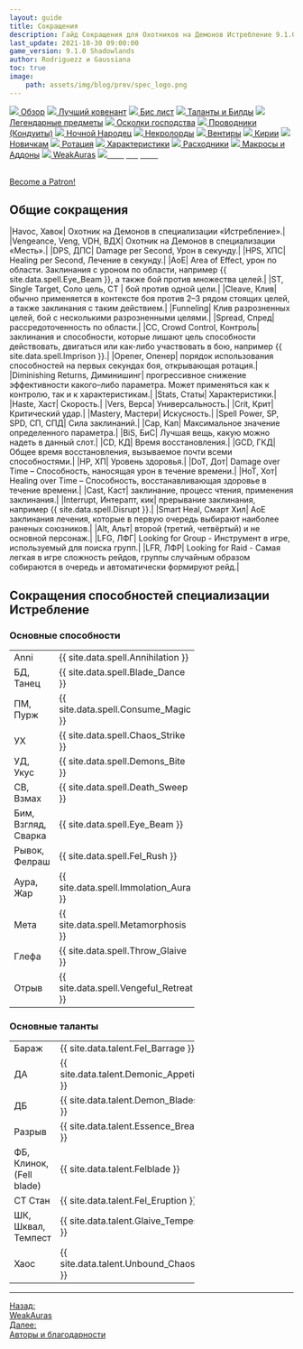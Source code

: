 ```yaml
---
layout: guide
title: Сокращения
description: Гайд Сокращения для Охотников на Демонов Истребление 9.1.0 PvE Shadowlands
last_update: 2021-10-30 09:00:00
game_version: 9.1.0 Shadowlands 
author: Rodriguezz и Gaussiana
toc: true
image:
    path: assets/img/blog/prev/spec_logo.png
---
```


<div id="smooth-nav-outer">
<a href="{{ site.url }}/guide/havoc/overview.html"><img src="https://wow.zamimg.com/images/wow/icons/medium/inv_misc_spyglass_02.jpg"> Обзор</a>
<a href="{{ site.url }}/guide/havoc/best-covenant-shadowlands.html"><img src="https://wow.zamimg.com/images/wow/icons/medium/achievement_mythicdungeons_shadowlands.jpg"> Лучший ковенант</a>
<a href="{{ site.url }}/guide/havoc/gear.html"><img src="https://wow.zamimg.com/images/wow/icons/medium/inv_chest_chain_03.jpg"> Бис лист</a>
<a href="{{ site.url }}/guide/havoc/talent-builds.html"><img src="https://wow.zamimg.com/images/wow/icons/medium/ability_marksmanship.jpg"> Таланты и Билды</a>
<a href="{{ site.url }}/guide/havoc/legendaries-shadowlands.html"><img src="https://wow.zamimg.com/images/wow/icons/medium/runesmith_icon.jpg"> Легендарные предметы</a>
<a href="{{ site.url }}/guide/havoc/domination-set-bonuses.html"><img src="https://wow.zamimg.com/images/wow/icons/medium/wow_token01.jpg"> Осколки господства</a>
<a href="{{ site.url }}/guide/havoc/conduits-shadowlands.html"><img src="https://wow.zamimg.com/images/wow/icons/medium/ability_rogue_rollthebones02.jpg"> Проводники (Кондуиты)</a>
<a href="{{ site.url }}/guide/havoc/night-fae.html"><img src="https://wow.zamimg.com/images/wow/icons/medium/ui_sigil_nightfae.jpg"> Ночной Народец</a>
<a href="{{ site.url }}/guide/havoc/necrolord.html"><img src="https://wow.zamimg.com/images/wow/icons/medium/ui_sigil_necrolord.jpg"> Некролорды</a>
<a href="{{ site.url }}/guide/havoc/venthyr.html"><img src="https://wow.zamimg.com/images/wow/icons/medium/ui_sigil_venthyr.jpg"> Вентиры</a>
<a href="{{ site.url }}/guide/havoc/kyrian.html"><img src="https://wow.zamimg.com/images/wow/icons/medium/ui_sigil_kyrian.jpg"> Кирии</a>
<a href="{{ site.url }}/guide/havoc/beginners.html"><img src="https://wow.zamimg.com/images/wow/icons/medium/spell_lifegivingseed.jpg"> Новичкам</a>
<a href="{{ site.url }}/guide/havoc/rotation-priority.html"><img src="https://wow.zamimg.com/images/wow/icons/medium/spell_mekkatorque_bot_bluegear.jpg"> Ротация</a>
<a href="{{ site.url }}/guide/havoc/stats.html"><img src="https://wow.zamimg.com/images/wow/icons/medium/inv_inscription_80_warscroll_intellect.jpg"> Характеристики</a>
<a href="{{ site.url }}/guide/havoc/consumables.html"><img src="https://wow.zamimg.com/images/wow/icons/medium/inv_potion_92.jpg"> Расходники</a>
<a href="{{ site.url }}/guide/havoc/macros-addons.html"><img src="https://wow.zamimg.com/images/wow/icons/medium/inv_eng_gearspringparts.jpg"> Макросы и Аддоны</a>
<a href="{{ site.url }}/guide/havoc/weakauras.html"><img src="https://wow.zamimg.com/images/wow/icons/medium/spell_holy_auramastery.jpg"> WeakAuras</a>
<a href="{{ site.url }}/guide/havoc/common-terms.html"><img src="https://wow.zamimg.com/images/wow/icons/medium/ui_chat.jpg"><span style="color: white;"> Сокращения</span></a>
</div>
<br>

<a href="https://www.patreon.com/bePatron?u=43917749"  data-patreon-widget-type="become-patron-button">Become a Patron!</a><script async src="https://c6.patreon.com/becomePatronButton.bundle.js"></script>

## Общие сокращения

|Havoc, Хавок| Охотник на Демонов в специализации «Истребление».|
|Vengeance, Veng, VDH, ВДХ| Охотник на Демонов в специализации «Месть».|
|DPS, ДПС| Damage per Second, Урон в секунду.|
|HPS, ХПС| Healing per Second, Лечение в секунду.|
|AoE| Area of Effect, урон по области. Заклинания с уроном по области, например {{ site.data.spell.Eye_Beam }}, а также бой против множества целей.|
|ST, Single Target, Соло цель, СТ | бой против одной цели.|
|Cleave, Клив| обычно применяется в контексте боя против 2–3 рядом стоящих целей, а также заклинания с таким действием.|
|Funneling| Клив разрозненных целей, бой с несколькими разрозненными целями.|
|Spread, Спред| рассредоточенность по области.|
|СС, Crowd Control, Контроль| заклинания и способности, которые лишают цель способности действовать, двигаться или как-либо участвовать в бою, например {{ site.data.spell.Imprison }}.|
|Opener, Опенер| порядок использования способностей на первых секундах боя, открывающая ротация.|
|Diminishing Returns, Диминишинг| прогрессивное снижение эффективности какого–либо параметра. Может применяться как к контролю, так и к характеристикам.|
|Stats, Статы| Характеристики.|
|Haste, Хаст| Скорость.|
|Vers, Верса| Универсальность.|
|Crit, Крит| Критический удар.|
|Mastery, Мастери| Искусность.|
|Spell Power, SP, SPD, СП, СПД| Сила заклинаний.|
|Cap, Кап| Максимальное значение определенного параметра.|
|BiS, БиС| Лучшая вещь, какую можно надеть в данный слот.|
|CD, КД| Время восстановления.|
|GCD, ГКД| Общее время восстановления, вызываемое почти всеми способностями.|
|HP, ХП| Уровень здоровья.|
|DoT, Дот| Damage over Time – Способность, наносящая урон в течение времени.|
|HoT, Хот| Healing over Time – Способность, восстанавливающая здоровье в течение времени.|
|Cast, Каст| заклинание, процесс чтения, применения заклинания.|
|Interrupt, Интерапт, кик| прерывание заклинания, например {{ site.data.spell.Disrupt }}.|
|Smart Heal, Смарт Хил| АоЕ заклинания лечения, которые в первую очередь выбирают наиболее раненых союзников.|
|Alt, Альт| второй (третий, четвёртый) и не основной персонаж.|
|LFG, ЛФГ| Looking for Group - Инструмент в игре, используемый для поиска групп.|
|LFR, ЛФР| Looking for Raid - Самая легкая в игре сложность рейдов, группы случайным образом собираются в очередь и автоматически формируют рейд.|

## Сокращения способностей специализации Истребление

### Основные способности

<table style="width:65%;">
  <tr>
    <td>Anni</td>
    <td>{{ site.data.spell.Annihilation }}</td>
  </tr>
  <tr>
    <td>БД, Танец</td>
    <td>{{ site.data.spell.Blade_Dance }}</td>
  </tr>
  <tr>
    <td>ПМ, Пурж</td>
    <td>{{ site.data.spell.Consume_Magic }}</td>
  </tr>
  <tr>
    <td>УХ</td>
    <td>{{ site.data.spell.Chaos_Strike }}</td>
  </tr>
  <tr>
    <td>УД, Укус</td>
    <td>{{ site.data.spell.Demons_Bite }}</td>
  </tr>
  <tr>
    <td>СВ, Взмах</td>
    <td>{{ site.data.spell.Death_Sweep }}</td>
  </tr>
  <tr>
    <td>Бим, Взгляд,<br> Сварка</td>
    <td>{{ site.data.spell.Eye_Beam }}</td>
  </tr>
  <tr>
    <td>Рывок, Фелраш </td>
    <td>{{ site.data.spell.Fel_Rush }}</td>
  </tr>
  <tr>
    <td>Аура, Жар</td>
    <td>{{ site.data.spell.Immolation_Aura }}</td>
  </tr>
  <tr>
    <td>Мета</td>
    <td>{{ site.data.spell.Metamorphosis }}</td>
  </tr>
  <tr>
    <td>Глефа</td>
    <td>{{ site.data.spell.Throw_Glaive }}</td>
  </tr>
  <tr>
    <td>Отрыв</td>
    <td>{{ site.data.spell.Vengeful_Retreat }}</td>
  </tr>
</table>

### Основные таланты
<table style="width:65%;">
  <tr>
    <td>Бараж</td>
    <td>{{ site.data.talent.Fel_Barrage }}</td>
  </tr>
  <tr>
    <td>ДА</td>
    <td>{{ site.data.talent.Demonic_Appetite }}</td>
  </tr>
  <tr>
    <td>ДБ</td>
    <td>{{ site.data.talent.Demon_Blades }}</td>
  </tr>
  <tr>
    <td>Разрыв</td>
    <td>{{ site.data.talent.Essence_Break }}</td>
  </tr>
  <tr>
    <td>ФБ, Клинок,<br>(Fell blade)</td>
    <td>{{ site.data.talent.Felblade }}</td>
  </tr>
  <tr>
    <td>СТ Стан</td>
    <td>{{ site.data.talent.Fel_Eruption }}</td>
  </tr>
  <tr>
    <td>ШК, Шквал,<br>Темпест</td>
    <td>{{ site.data.talent.Glaive_Tempest }}</td>
  </tr>
  <tr>
    <td>Хаос</td>
    <td>{{ site.data.talent.Unbound_Chaos }}</td>
  </tr>
</table>

<hr>

<div class="minibox minibox-left"><a href="{{ site.url }}/guide/havoc/weakauras.html">Назад:<br>WeakAuras</a></div> 
<div class="minibox"><a href="{{ site.url }}/patreon/thanks.html">Далее:<br>Авторы и благодарности</a></div>

<br>